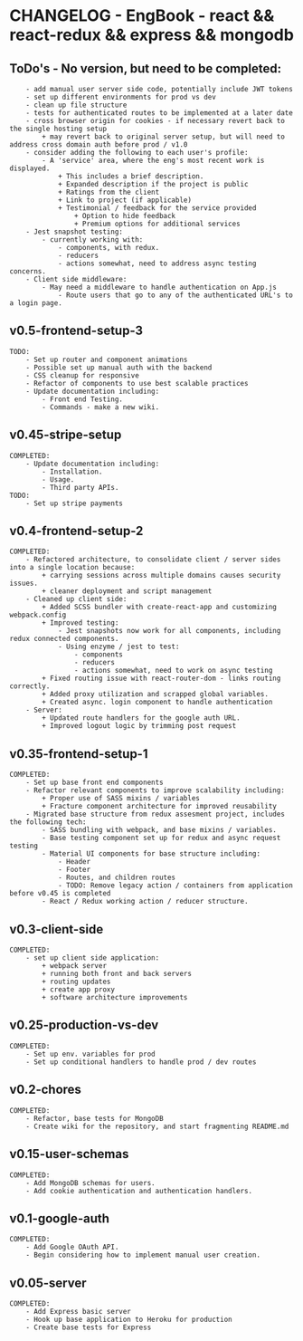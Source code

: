 # CHANGELOG - EngBook - react && react-redux && express && mongodb

## ToDo's - No version, but need to be completed:

        - add manual user server side code, potentially include JWT tokens
        - set up different environments for prod vs dev
        - clean up file structure
        - tests for authenticated routes to be implemented at a later date
        - cross browser origin for cookies - if necessary revert back to the single hosting setup
            + may revert back to original server setup, but will need to address cross domain auth before prod / v1.0
        - consider adding the following to each user's profile:
            - A 'service' area, where the eng's most recent work is displayed.
                + This includes a brief description.
                + Expanded description if the project is public
                + Ratings from the client
                + Link to project (if applicable)
                + Testimonial / feedback for the service provided
                    + Option to hide feedback
                    + Premium options for additional services
        - Jest snapshot testing:
            - currently working with:
                - components, with redux.
                - reducers
                - actions somewhat, need to address async testing concerns.
        - Client side middleware:
            - May need a middleware to handle authentication on App.js
                - Route users that go to any of the authenticated URL's to a login page.

## v0.5-frontend-setup-3

    TODO:
        - Set up router and component animations
        - Possible set up manual auth with the backend
        - CSS cleanup for responsive
        - Refactor of components to use best scalable practices
        - Update documentation including:
            - Front end Testing.
            - Commands - make a new wiki.

## v0.45-stripe-setup

    COMPLETED:
        - Update documentation including:
            - Installation.
            - Usage.
            - Third party APIs.
    TODO:
        - Set up stripe payments

## v0.4-frontend-setup-2

    COMPLETED:
        - Refactored architecture, to consolidate client / server sides into a single location because:
            + carrying sessions across multiple domains causes security issues.
            + cleaner deployment and script management
        - Cleaned up client side:
            + Added SCSS bundler with create-react-app and customizing webpack.config
            + Improved testing:
                - Jest snapshots now work for all components, including redux connected components.
                - Using enzyme / jest to test:
                    - components
                    - reducers
                    - actions somewhat, need to work on async testing
            + Fixed routing issue with react-router-dom - links routing correctly.
            + Added proxy utilization and scrapped global variables.
            + Created async. login component to handle authentication
        - Server:
            + Updated route handlers for the google auth URL.
            + Improved logout logic by trimming post request

## v0.35-frontend-setup-1

    COMPLETED:
        - Set up base front end components
        - Refactor relevant components to improve scalability including:
            + Proper use of SASS mixins / variables
            + Fracture component architecture for improved reusability
        - Migrated base structure from redux assesment project, includes the following tech:
            - SASS bundling with webpack, and base mixins / variables.
            - Base testing component set up for redux and async request testing
            - Material UI components for base structure including:
                - Header
                - Footer
                - Routes, and children routes
                - TODO: Remove legacy action / containers from application before v0.45 is completed
            - React / Redux working action / reducer structure.

## v0.3-client-side

    COMPLETED:
        - set up client side application:
            + webpack server
            + running both front and back servers
            + routing updates
            + create app proxy
            + software architecture improvements

## v0.25-production-vs-dev

    COMPLETED:
        - Set up env. variables for prod
        - Set up conditional handlers to handle prod / dev routes

## v0.2-chores

    COMPLETED:
        - Refactor, base tests for MongoDB
        - Create wiki for the repository, and start fragmenting README.md

## v0.15-user-schemas

    COMPLETED:
        - Add MongoDB schemas for users.
        - Add cookie authentication and authentication handlers.

## v0.1-google-auth

    COMPLETED:
        - Add Google OAuth API.
        - Begin considering how to implement manual user creation.

## v0.05-server

    COMPLETED:
        - Add Express basic server
        - Hook up base application to Heroku for production
        - Create base tests for Express
